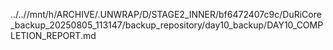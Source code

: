 ../..//mnt/h/ARCHIVE/.UNWRAP/D/STAGE2_INNER/bf6472407c9c/DuRiCore_backup_20250805_113147/backup_repository/day10_backup/DAY10_COMPLETION_REPORT.md